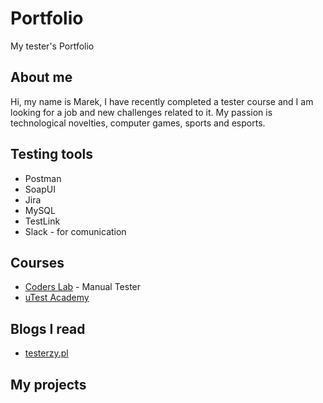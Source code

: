 # Portfolio
My tester's Portfolio
<h2>About me</h2>
Hi, my name is Marek, I have recently completed a tester course and I am looking for a job and new challenges related to it. My passion is technological novelties, computer games, sports and esports.
<h2>Testing tools</h2>
<ul>
  <li>Postman</li>
  <li>SoapUI</li>
  <li>Jira</li>
  <li>MySQL</li>
  <li>TestLink</li>
  <li>Slack - for comunication</li>
</ul>
  
  <h2>Courses</h2>
  <ul>
    <li><a href="https://coderslab.pl/pl" target="_blank">Coders Lab</a> - Manual Tester</li>
    <li><a href="https://www.utest.com/" target="_blank">uTest Academy</a></li>
  </ul>

<h2>Blogs I read</h2>
<ul>
  <li><a href="https://testerzy.pl/" target="_blank">testerzy.pl</a></li>
</ul>

<h2>My projects</h2>
